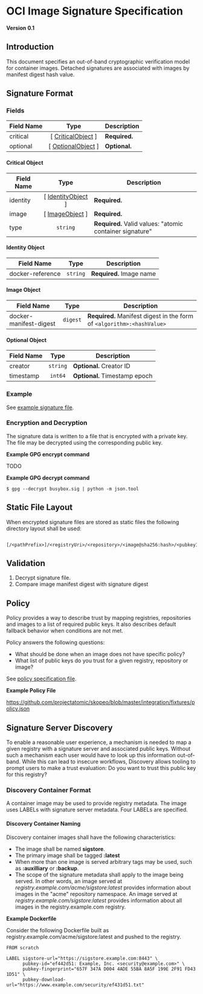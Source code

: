 # OCI Image Signature Specification

**Version 0.1**

## Introduction

This document specifies an out-of-band cryptographic verification model for
container images. Detached signatures are associated with images by manifest digest hash value.

## Signature Format

### Fields

Field Name | Type | Description
---|:---:|---
<a name="critical"></a>critical | [ [CriticalObject](#criticalObject) ] | **Required.**
<a name="optional"></a>optional | [ [OptionalObject](#optionalObject) ] | **Optional.**

#### <a name="criticalObject"></a>Critical Object

Field Name | Type | Description
---|:---:|---
<a name="identity"></a>identity | [ [IdentityObject](#identityObject) ] | **Required.**
<a name="image"></a>image | [ [ImageObject](#imageObject) ] | **Required.**
<a name="type"></a>type | `string` | **Required.** Valid values: "atomic container signature"

#### <a name="identityObject"></a>Identity Object

Field Name | Type | Description
---|:---:|---
<a name="docker-reference"></a>docker-reference | `string` | **Required.** Image name

#### <a name="imageObject"></a>Image Object

Field Name | Type | Description
---|:---:|---
<a name="docker-manifest-digest"></a>docker-manifest-digest | `digest` | **Required.** Manifest digest in the form of `<algorithm>:<hashValue>`

#### <a name="optionalObject"></a>Optional Object

Field Name | Type | Description
---|:---:|---
<a name="creator"></a>creator | `string` | **Optional.** Creator ID
<a name="timestamp"></a>timestamp | `int64` | **Optional.** Timestamp epoch

### Example

See [example signature file](signature.json).

### Encryption and Decryption

The signature data is written to a file that is encrypted with a private key. The file may be decrypted using the corresponding public key.

**Example GPG encrypt command**

TODO

**Example GPG decrypt command**

```
$ gpg --decrypt busybox.sig | python -m json.tool
```

## Static File Layout

When encrypted signature files are stored as static files the following directory layout shall be used:

        [/<pathPrefix>]/<registryUri>/<repository>/<image@sha256:hash>/<pubkeyID>

## Validation

1. Decrypt signature file.
1. Compare image manifest digest with signature digest

## Policy

Policy provides a way to describe trust by mapping registries, repositories and images to a list of required public keys. It also describes default fallback behavior when conditions are not met.

Policy answers the following questions:

* What should be done when an image does not have specific policy?
* What list of public keys do you trust for a given registry, repository or image?

See [policy specification file](policy.go).

**Example Policy File**

https://github.com/projectatomic/skopeo/blob/master/integration/fixtures/policy.json

## Signature Server Discovery

To enable a reasonable user experience, a mechanism is needed to map a given registry with a signature server and associated public keys. Without such a mechanism each user would have to look up this information out-of-band. While this can lead to insecure workflows, Discovery allows tooling to prompt users to make a trust evaluation: Do you want to trust this public key for this registry?

### Discovery Container Format

A container image may be used to provide registry metadata. The image uses LABELs with signature server metadata. Four LABELs are specified.

#### Discovery Container Naming

Discovery container images shall have the following characteristics:

* The image shall be named **sigstore**.
* The primary image shall be tagged **:latest**
* When more than one image is served arbitrary tags may be used, such as **:auxilliary** or **:backup**.
* The scope of the signature metadata shall apply to the image being served. In other words, an image served at *registry.example.com/acme/sigstore:latest* provides information about images in the "acme" repository namespace. An image served at *registry.example.com/sigstore:latest* provides information about all images in the registry.example.com registry.

**Example Dockerfile**

Consider the following Dockerfile built as registry.example.com/acme/sigstore:latest and pushed to the registry.

```
FROM scratch

LABEL sigstore-url="https://sigstore.example.com:8443" \
      pubkey-id="ef442d51: Example, Inc. <security@example.com>" \
      pubkey-fingerprint="657F 347A D004 4ADE 55BA 8A5F 199E 2F91 FD43 1D51" \
      pubkey-download-url="https://www.example.com/security/ef431d51.txt"
```
